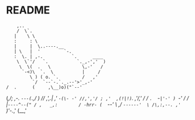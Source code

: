 # README

        ,..
        /  \`.
       |    \ \
       :     : \
       |     |  \..----.__
       | \   |  '         `-.
       :  \. | ,-.           `.      ____
        \  \`'/   `.           `._,-','  )
         \  \(  .   \            \,-'   /
          `-<)\  `.  \           |     /
             \ ) ( o. `.         /   ,'
              `/  `--`-.`._.--'>'_,-'
    /  .      (     ,\__)o)("`--'
   (_,/;  ,-.  `---(`.,/    )
     // ,',.|   ,'  `-(\- -'
    //,','/ ; ,'  ,(!|!)`.
   ,'/,' / /  `.  `-`|'-' )
   `-'  / /    |`----^--("
       / ,   _,:        /
-hrr- (  `--'  _\    _,/
       `------'  \ /\,:,--.
               ,'` )'-.___,'
              (__,'